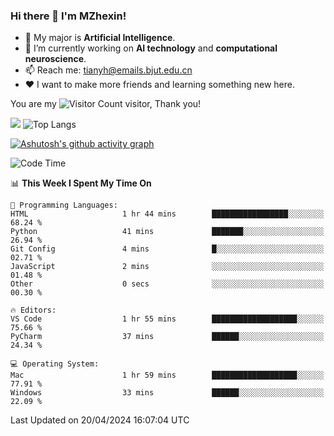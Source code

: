 ### Hi there 👋 I'm MZhexin!

- 💬 My major is **Artificial Intelligence**.
- 🔭 I’m currently working on **AI technology** and **computational neuroscience**.
- 📫 Reach me: <tianyh@emails.bjut.edu.cn> 
- :heart: I want to make more friends and learning something new here.

You are my ![Visitor Count](https://profile-counter.glitch.me/MZhexin/count.svg) visitor, Thank you!

 ![](https://github-readme-stats.vercel.app/api?username=MZhexin&show_icons=true&theme=transparent) ![Top Langs](https://github-readme-stats.vercel.app/api/top-langs/?username=MZhexin&layout=compact&theme=tokyonight) 

[![Ashutosh's github activity graph](https://github-readme-activity-graph.vercel.app/graph?username=MZhexin)](https://github.com/ashutosh00710/github-readme-activity-graph)



<!--START_SECTION:waka-->
![Code Time](http://img.shields.io/badge/Code%20Time-260%20hrs%2025%20mins-blue)

📊 **This Week I Spent My Time On** 

```text
💬 Programming Languages: 
HTML                     1 hr 44 mins        █████████████████░░░░░░░░   68.24 % 
Python                   41 mins             ███████░░░░░░░░░░░░░░░░░░   26.94 % 
Git Config               4 mins              █░░░░░░░░░░░░░░░░░░░░░░░░   02.71 % 
JavaScript               2 mins              ░░░░░░░░░░░░░░░░░░░░░░░░░   01.48 % 
Other                    0 secs              ░░░░░░░░░░░░░░░░░░░░░░░░░   00.30 % 

🔥 Editors: 
VS Code                  1 hr 55 mins        ███████████████████░░░░░░   75.66 % 
PyCharm                  37 mins             ██████░░░░░░░░░░░░░░░░░░░   24.34 % 

💻 Operating System: 
Mac                      1 hr 59 mins        ███████████████████░░░░░░   77.91 % 
Windows                  33 mins             ██████░░░░░░░░░░░░░░░░░░░   22.09 % 
```


 Last Updated on 20/04/2024 16:07:04 UTC
<!--END_SECTION:waka-->


